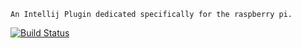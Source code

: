 
```puppet
An Intellij Plugin dedicated specifically for the raspberry pi. 
```

[![Build Status](https://travis-ci.org/asebak/raspberrypi-intellij.svg?branch=master)](https://travis-ci.org/asebak/raspberrypi-intellij)

